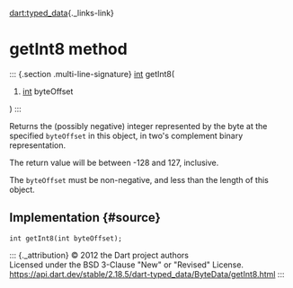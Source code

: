 [dart:typed\_data](../../dart-typed_data/dart-typed_data-library){._links-link}

getInt8 method
==============

::: {.section .multi-line-signature}
[int](../../dart-core/int-class) getInt8(

1.  [int](../../dart-core/int-class) byteOffset

)
:::

Returns the (possibly negative) integer represented by the byte at the
specified `byteOffset` in this object, in two\'s complement binary
representation.

The return value will be between -128 and 127, inclusive.

The `byteOffset` must be non-negative, and less than the length of this
object.

Implementation {#source}
--------------

``` {.language-dart data-language="dart"}
int getInt8(int byteOffset);
```

::: {._attribution}
© 2012 the Dart project authors\
Licensed under the BSD 3-Clause \"New\" or \"Revised\" License.\
<https://api.dart.dev/stable/2.18.5/dart-typed_data/ByteData/getInt8.html>
:::
